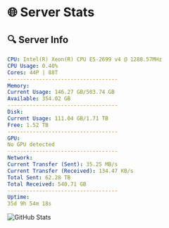 # 🌐 Server Stats
## 🔍 Server Info
```yaml
CPU: Intel(R) Xeon(R) CPU E5-2699 v4 @ 1288.57MHz
CPU Usage: 0.40%
Cores: 44P | 88T
-----------------------------------
Memory:
Current Usage: 146.27 GB/503.74 GB
Available: 354.02 GB
-----------------------------------
Disk:
Current Usage: 111.04 GB/1.71 TB
Free: 1.52 TB
-----------------------------------
GPU:
No GPU detected
-----------------------------------
Network:
Current Transfer (Sent): 35.25 MB/s
Current Transfer (Received): 134.47 KB/s
Total Sent: 62.28 TB
Total Received: 540.71 GB
-----------------------------------
Uptime:
35d 9h 54m 18s
```
![GitHub Stats](https://img.shields.io/badge/Updated-2025-04-12_07:17:07-blue)
